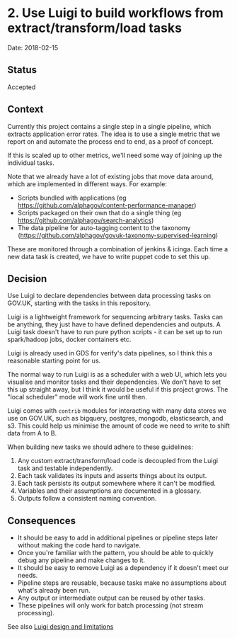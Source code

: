 # 2. Use Luigi to build workflows from extract/transform/load tasks

Date: 2018-02-15

## Status

Accepted

## Context

Currently this project contains a single step in a single pipeline, which
extracts application error rates. The idea is to use a single metric
that we report on and automate the process end to end, as a proof of concept.

If this is scaled up to other metrics, we'll need some way of joining
up the individual tasks.

Note that we already have a lot of existing jobs that move data around, which are
implemented in different ways. For example:

- Scripts bundled with applications (eg https://github.com/alphagov/content-performance-manager)
- Scripts packaged on their own that do a single thing (eg https://github.com/alphagov/search-analytics)
- The data pipeline for auto-tagging content to the taxonomy (https://github.com/alphagov/govuk-taxonomy-supervised-learning)

These are monitored through a combination of jenkins & icinga. Each time a new data task is created, we have to write puppet code to set this up.

## Decision

Use Luigi to declare dependencies between data processing tasks on GOV.UK,
starting with the tasks in this repository.

Luigi is a lightweight framework for sequencing arbitrary tasks. Tasks can be
anything, they just have to have defined dependencies and outputs.
A Luigi task doesn't have to run pure python scripts - it can be set
up to run spark/hadoop jobs, docker containers etc.

Luigi is already used in GDS for verify's data pipelines, so I think this a
reasonable starting point for us.

The normal way to run Luigi is as a scheduler with a web UI, which lets you
visualise and monitor tasks and their dependencies. We don't have to set this
up straight away, but I think it would be useful if this project grows.
The "local scheduler" mode will work fine until then.

Luigi comes with `contrib` modules for interacting with many data stores we
use on GOV.UK, such as bigquery, postgres, mongodb, elasticsearch, and s3.
This could help us minimise the amount of code we need to write to shift
data from A to B.

When building new tasks we should adhere to these guidelines:

1. Any custom extract/transform/load code is decoupled from the
  Luigi task and testable independently.
2. Each task validates its inputs and asserts things about its output.
3. Each task persists its output somewhere where it can't be modified.
4. Variables and their assumptions are documented in a glossary.
5. Outputs follow a consistent naming convention.

## Consequences

- It should be easy to add in additional pipelines or pipeline steps later
  without making the code hard to navigate.
- Once you're familiar with the pattern, you should be able to quickly debug any pipeline and make changes to it.
- It should be easy to remove Luigi as a dependency if it doesn't meet our needs.
- Pipeline steps are reusable, because tasks make no assumptions about what's already been run.
- Any output or intermediate output can be reused by other tasks.
- These pipelines will only work for batch processing (not stream processing).

See also [Luigi design and
limitations](http://luigi.readthedocs.io/en/stable/design_and_limitations.html)
